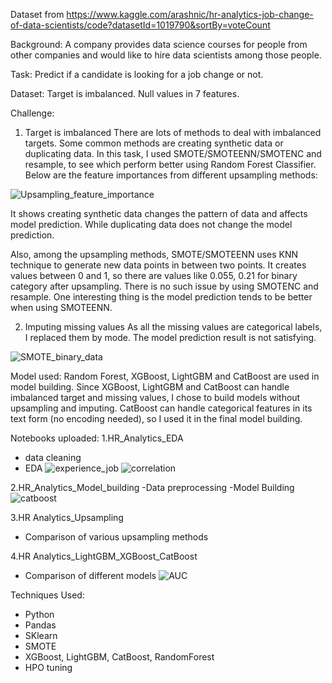 Dataset from https://www.kaggle.com/arashnic/hr-analytics-job-change-of-data-scientists/code?datasetId=1019790&sortBy=voteCount

Background:
A company provides data science courses for people from other companies and would like to hire data scientists among those people.

Task:
Predict if a candidate is looking for a job change or not.

Dataset:
Target is imbalanced. Null values in 7 features.

Challenge:
1. Target is imbalanced
There are lots of methods to deal with imbalanced targets. Some common methods are creating synthetic data or duplicating data. In this task, I used SMOTE/SMOTEENN/SMOTENC and resample, to see which perform better using Random Forest Classifier. Below are the feature importances from different upsampling methods:

![Upsampling_feature_importance](https://user-images.githubusercontent.com/88300660/134280523-4f51efc2-e78d-40e4-bc77-77e1b41f70f5.png)

It shows creating synthetic data changes the pattern of data and affects model prediction. While duplicating data does not change the model prediction.

Also, among the upsampling methods, SMOTE/SMOTEENN uses KNN technique to generate new data points in between two points. It creates values between 0 and 1, so there are values like 0.055, 0.21 for binary category after upsampling. There is no such issue by using SMOTENC and resample. One interesting thing is the model prediction tends to be better when using SMOTEENN.

2. Imputing missing values
As all the missing values are categorical labels, I replaced them by mode. The model prediction result is not satisfying.

![SMOTE_binary_data](https://user-images.githubusercontent.com/88300660/134280894-fa9e9347-3ec1-4cfd-880e-d3c49692018a.png)

Model used:
Random Forest, XGBoost, LightGBM and CatBoost are used in model building. Since XGBoost, LightGBM and CatBoost can handle imbalanced target and missing values, I chose to build models without upsampling and imputing. CatBoost can handle categorical features in its text form (no encoding needed), so I used it in the final model building.



Notebooks uploaded:
1.HR_Analytics_EDA
- data cleaning
- EDA
![experience_job](https://user-images.githubusercontent.com/88300660/134282423-f846b0bc-7637-4ade-b25d-cadde5751c48.png)
![correlation](https://user-images.githubusercontent.com/88300660/134282429-5efb6e96-b4db-4412-b055-cb6021b854cf.png)

2.HR_Analytics_Model_building
-Data preprocessing
-Model Building
![catboost](https://user-images.githubusercontent.com/88300660/134282588-2b8f415b-3980-4206-b67d-96b6d7a4448b.png)

3.HR Analytics_Upsampling
- Comparison of various upsampling methods

4.HR Analytics_LightGBM_XGBoost_CatBoost
- Comparison of different models
![AUC](https://user-images.githubusercontent.com/88300660/134283380-b2859fcb-c700-43b1-b6a0-3e7b9eca5888.png)


Techniques Used:
- Python
- Pandas
- SKlearn
- SMOTE
- XGBoost, LightGBM, CatBoost, RandomForest
- HPO tuning
